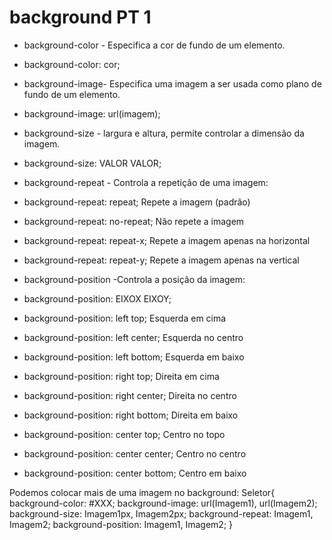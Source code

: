 # background PT 1

- background-color - Especifica a cor de fundo de um elemento.
- background-color: cor;

- background-image-  Especifica uma imagem a ser usada como plano de fundo de um elemento.
- background-image: url(imagem);

- background-size - largura e altura, permite controlar a dimensão da imagem.
- background-size: VALOR VALOR;

- background-repeat - Controla a repetição de uma imagem:
- background-repeat: repeat; Repete a imagem (padrão)
- background-repeat: no-repeat; Não repete a imagem
- background-repeat: repeat-x; Repete a imagem apenas na horizontal
- background-repeat: repeat-y; Repete a imagem apenas na vertical

- background-position -Controla a posição da imagem:
- background-position: EIXOX EIXOY; 
- background-position: left top;  Esquerda em cima
- background-position: left center;  Esquerda no centro
- background-position: left bottom;  Esquerda em baixo
- background-position: right top;  Direita em cima
- background-position: right center;  Direita no centro
- background-position: right bottom;  Direita em baixo
- background-position: center top;  Centro no topo
- background-position: center center; Centro no centro
- background-position: center bottom;  Centro em baixo


Podemos colocar mais de uma imagem no background:
Seletor{
  background-color: #XXX;
  background-image: url(Imagem1), url(Imagem2);
  background-size: Imagem1px, Imagem2px;
  background-repeat: Imagem1, Imagem2;
  background-position: Imagem1, Imagem2;
}
